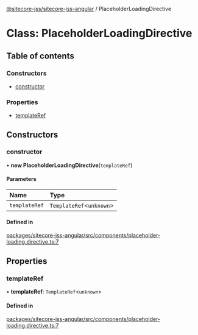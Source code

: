 [@sitecore-jss/sitecore-jss-angular](../README.md) / PlaceholderLoadingDirective

# Class: PlaceholderLoadingDirective

## Table of contents

### Constructors

- [constructor](PlaceholderLoadingDirective.md#constructor)

### Properties

- [templateRef](PlaceholderLoadingDirective.md#templateref)

## Constructors

### constructor

• **new PlaceholderLoadingDirective**(`templateRef`)

#### Parameters

| Name | Type |
| :------ | :------ |
| `templateRef` | `TemplateRef`\<`unknown`\> |

#### Defined in

[packages/sitecore-jss-angular/src/components/placeholder-loading.directive.ts:7](https://github.com/Sitecore/jss/blob/bfe284746/packages/sitecore-jss-angular/src/components/placeholder-loading.directive.ts#L7)

## Properties

### templateRef

• **templateRef**: `TemplateRef`\<`unknown`\>

#### Defined in

[packages/sitecore-jss-angular/src/components/placeholder-loading.directive.ts:7](https://github.com/Sitecore/jss/blob/bfe284746/packages/sitecore-jss-angular/src/components/placeholder-loading.directive.ts#L7)
